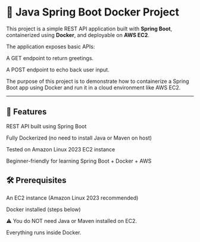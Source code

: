
# 🚀 Java Spring Boot Docker Project
This project is a simple REST API application built with **Spring Boot**, containerized using **Docker**, and deployable on **AWS EC2**.

The application exposes basic APIs:

A GET endpoint to return greetings.

A POST endpoint to echo back user input.

The purpose of this project is to demonstrate how to containerize a Spring Boot app using Docker and run it in a cloud environment like AWS EC2.


---


## 📖 Features



REST API built using Spring Boot



Fully Dockerized (no need to install Java or Maven on host)



Tested on Amazon Linux 2023 EC2 instance



Beginner-friendly for learning Spring Boot + Docker + AWS





## 🛠️ Prerequisites



An EC2 instance (Amazon Linux 2023 recommended)



Docker installed (steps below)



⚠️ You do NOT need Java or Maven installed on EC2.

Everything runs inside Docker.
